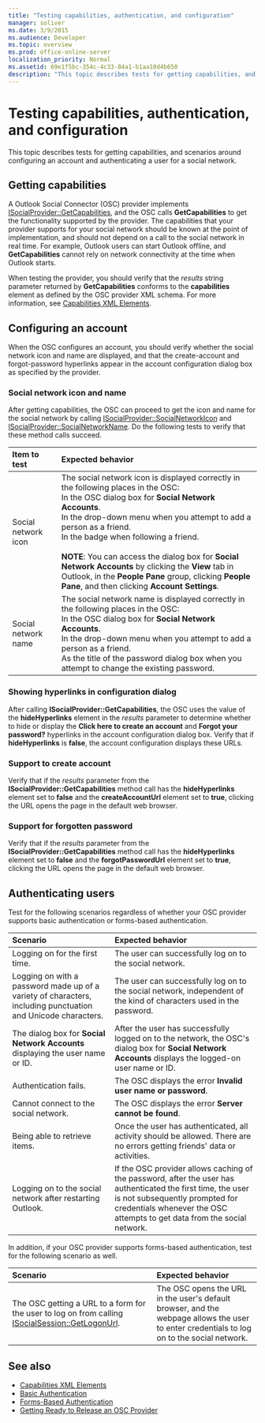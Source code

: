 ```yaml
---
title: "Testing capabilities, authentication, and configuration"
manager: soliver
ms.date: 3/9/2015
ms.audience: Developer
ms.topic: overview
ms.prod: office-online-server
localization_priority: Normal
ms.assetid: 69e1f5bc-354c-4c33-84a1-b1aa10d4b650
description: "This topic describes tests for getting capabilities, and scenarios around configuring an account and authenticating a user for a social network."
---
```


# Testing capabilities, authentication, and configuration

This topic describes tests for getting capabilities, and scenarios around configuring an account and authenticating a user for a social network.
  
## Getting capabilities

A Outlook Social Connector (OSC) provider implements [ISocialProvider::GetCapabilities](isocialprovider-getcapabilities.md), and the OSC calls **GetCapabilities** to get the functionality supported by the provider. The capabilities that your provider supports for your social network should be known at the point of implementation, and should not depend on a call to the social network in real time. For example, Outlook users can start Outlook offline, and **GetCapabilities** cannot rely on network connectivity at the time when Outlook starts. 
  
When testing the provider, you should verify that the  _results_ string parameter returned by **GetCapabilities** conforms to the **capabilities** element as defined by the OSC provider XML schema. For more information, see [Capabilities XML Elements](capabilities-xml-elements.md).
  
## Configuring an account

When the OSC configures an account, you should verify whether the social network icon and name are displayed, and that the create-account and forgot-password hyperlinks appear in the account configuration dialog box as specified by the provider.
  
### Social network icon and name

After getting capabilities, the OSC can proceed to get the icon and name for the social network by calling [ISocialProvider::SocialNetworkIcon](isocialprovider-socialnetworkicon.md) and [ISocialProvider::SocialNetworkName](isocialprovider-socialnetworkname.md). Do the following tests to verify that these method calls succeed.
  
|**Item to test**|**Expected behavior**|
|:-----|:-----|
|Social network icon  <br/> | The social network icon is displayed correctly in the following places in the OSC:  <br/>  In the OSC dialog box for **Social Network Accounts**.  <br/>  In the drop-down menu when you attempt to add a person as a friend.  <br/>  In the badge when following a friend.  <br/> <br/>**NOTE**:  You can access the dialog box for **Social Network Accounts** by clicking the **View** tab in Outlook, in the **People Pane** group, clicking **People Pane**, and then clicking **Account Settings**.           |
|Social network name  <br/> | The social network name is displayed correctly in the following places in the OSC:  <br/>  In the OSC dialog box for **Social Network Accounts**.  <br/>  In the drop-down menu when you attempt to add a person as a friend.  <br/>  As the title of the password dialog box when you attempt to change the existing password.  <br/> |
   
### Showing hyperlinks in configuration dialog

After calling **ISocialProvider::GetCapabilities**, the OSC uses the value of the **hideHyperlinks** element in the  _results_ parameter to determine whether to hide or display the **Click here to create an account** and **Forgot your password?** hyperlinks in the account configuration dialog box. Verify that if **hideHyperlinks** is **false**, the account configuration displays these URLs.
  
### Support to create account

Verify that if the  _results_ parameter from the **ISocialProvider::GetCapabilities** method call has the **hideHyperlinks** element set to **false** and the **createAccountUrl** element set to **true**, clicking the URL opens the page in the default web browser.
  
### Support for forgotten password

Verify that if the  _results_ parameter from the **ISocialProvider::GetCapabilities** method call has the **hideHyperlinks** element set to **false** and the **forgotPasswordUrl** element set to **true**, clicking the URL opens the page in the default web browser.
  
## Authenticating users

Test for the following scenarios regardless of whether your OSC provider supports basic authentication or forms-based authentication.
  
|**Scenario**|**Expected behavior**|
|:-----|:-----|
|Logging on for the first time.  <br/> |The user can successfully log on to the social network.  <br/> |
|Logging on with a password made up of a variety of characters, including punctuation and Unicode characters.  <br/> |The user can successfully log on to the social network, independent of the kind of characters used in the password.  <br/> |
|The dialog box for **Social Network Accounts** displaying the user name or ID.  <br/> |After the user has successfully logged on to the network, the OSC's dialog box for **Social Network Accounts** displays the logged-on user name or ID.  <br/> |
|Authentication fails.  <br/> |The OSC displays the error **Invalid user name or password**.  <br/> |
|Cannot connect to the social network.  <br/> |The OSC displays the error **Server cannot be found**.  <br/> |
|Being able to retrieve items.  <br/> |Once the user has authenticated, all activity should be allowed. There are no errors getting friends' data or activities.  <br/> |
|Logging on to the social network after restarting Outlook.  <br/> |If the OSC provider allows caching of the password, after the user has authenticated the first time, the user is not subsequently prompted for credentials whenever the OSC attempts to get data from the social network.  <br/> |
   
In addition, if your OSC provider supports forms-based authentication, test for the following scenario as well.
  
|**Scenario**|**Expected behavior**|
|:-----|:-----|
|The OSC getting a URL to a form for the user to log on from calling [ISocialSession::GetLogonUrl](isocialsession-getlogonurl.md).  <br/> |The OSC opens the URL in the user's default browser, and the webpage allows the user to enter credentials to log on to the social network.  <br/> |
   
## See also

- [Capabilities XML Elements](capabilities-xml-elements.md)  
- [Basic Authentication](basic-authentication.md) 
- [Forms-Based Authentication](forms-based-authentication.md)
- [Getting Ready to Release an OSC Provider](getting-ready-to-release-an-osc-provider.md)

